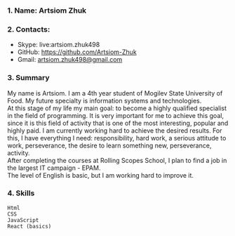 ### 1. Name: Artsiom Zhuk

### 2. Сontacts:
   + Skype: live:artsiom.zhuk498
   + GitHub: https://github.com/Artsiom-Zhuk
   + Gmail: artsiom.zhuk498@gmail.com

### 3. Summary  
My name is Artsiom. I am a 4th year student of Mogilev State University of Food. My future specialty is information systems and technologies.   
At this stage of my life my main goal: to become a highly qualified specialist in the field of programming. It is very important for me to achieve this goal, since it is this field of activity that is one of the most interesting, popular and highly paid. I am currently working hard to achieve the desired results. For this, I have everything I need: responsibility, hard work, a serious attitude to work, perseverance, the desire to learn something new, perseverance, activity.  
After completing the courses at Rolling Scopes School, I plan to find a job in the largest IT campaign - EPAM.  
The level of English is basic, but I am working hard to improve it.

### 4. Skills
    Html
    CSS 
    JavaScript
    React (basics)